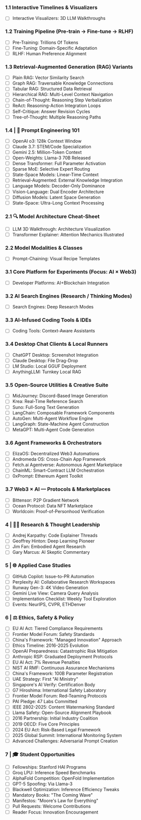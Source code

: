 ### 1.1 Interactive Timelines & Visualizers
- [ ] Interactive Visualizers: 3D LLM Walkthroughs
### 1.2 Training Pipeline (Pre‑train → Fine‑tune → RLHF)
- [ ] Pre-Training: Trillions Of Tokens
- [ ] Fine-Tuning: Domain-Specific Adaptation
- [ ] RLHF: Human Preference Alignment
### 1.3 Retrieval-Augmented Generation (RAG) Variants
- [ ] Plain RAG: Vector Similarity Search
- [ ] Graph RAG: Traversable Knowledge Connections
- [ ] Tabular RAG: Structured Data Retrieval
- [ ] Hierarchical RAG: Multi-Level Context Navigation
- [ ] Chain-of-Thought: Reasoning Step Verbalization
- [ ] ReAct: Reasoning-Action Integration Loops
- [ ] Self-Critique: Answer Revision Cycles
- [ ] Tree-of-Thought: Multiple Reasoning Paths
### 1.4 | 📝 Prompt Engineering 101
- [ ] OpenAI o3: 128k Context Window
- [ ] Claude 3.7: STEM/Code Specialization
- [ ] Gemini 2.5: Million-Token Context
- [ ] Open-Weights: Llama-3 70B Released
- [ ] Dense Transformer: Full Parameter Activation
- [ ] Sparse MoE: Selective Expert Routing
- [ ] State-Space Models: Linear-Time Context
- [ ] Retrieval-Augmented: External Knowledge Integration
- [ ] Language Models: Decoder-Only Dominance
- [ ] Vision-Language: Dual Encoder Architecture
- [ ] Diffusion Models: Latent Space Generation
- [ ] State-Space: Ultra-Long Context Processing
### 2.1 🔍 Model Architecture Cheat‑Sheet
- [ ] LLM 3D Walkthrough: Architecture Visualization
- [ ] Transformer Explainer: Attention Mechanics Illustrated
### 2.2 Model Modalities & Classes
- [ ] Prompt-Chaining: Visual Recipe Templates
### 3.1 Core Platform for Experiments (Focus: AI × Web3)
- [ ] Developer Platforms: AI+Blockchain Integration
### 3.2 AI Search Engines (Research / Thinking Modes)
- [ ] Search Engines: Deep Research Modes
### 3.3 AI‑Infused Coding Tools & IDEs
- [ ] Coding Tools: Context-Aware Assistants
### 3.4 Desktop Chat Clients & Local Runners
- [ ] ChatGPT Desktop: Screenshot Integration
- [ ] Claude Desktop: File Drag-Drop
- [ ] LM Studio: Local GGUF Deployment
- [ ] AnythingLLM: Turnkey Local RAG
### 3.5 Open‑Source Utilities & Creative Suite
- [ ] MidJourney: Discord-Based Image Generation
- [ ] Krea: Real-Time Reference Search
- [ ] Suno: Full-Song Text Generation
- [ ] LangChain: Composable Framework Components
- [ ] AutoGen: Multi-Agent Workflow Engine
- [ ] LangGraph: State-Machine Agent Construction
- [ ] MetaGPT: Multi-Agent Code Generation
### 3.6 Agent Frameworks & Orchestrators
- [ ] ElizaOS: Decentralized Web3 Automations
- [ ] Andromeda OS: Cross-Chain App Framework
- [ ] Fetch.ai Agentverse: Autonomous Agent Marketplace
- [ ] ChainML: Smart-Contract LLM Orchestration
- [ ] 0xPrompt: Ethereum Agent Toolkit
### 3.7 Web3 × AI — Protocols & Marketplaces
- [ ] Bittensor: P2P Gradient Network
- [ ] Ocean Protocol: Data NFT Marketplace
- [ ] Worldcoin: Proof-of-Personhood Verification
### 4 | 🧑‍🔬 Research & Thought Leadership
- [ ] Andrej Karpathy: Code Explainer Threads
- [ ] Geoffrey Hinton: Deep Learning Pioneer
- [ ] Jim Fan: Embodied Agent Research
- [ ] Gary Marcus: AI Skeptic Commentary
### 5 | 🌐 Applied Case Studies
- [ ] GitHub Copilot: Issue-to-PR Automation
- [ ] Perplexity AI: Collaborative Research Workspaces
- [ ] Runway Gen-3: 4K Video Generation
- [ ] Gemini Live View: Camera Query Analysis
- [ ] Implementation Checklist: Weekly Tool Exploration
- [ ] Events: NeurIPS, CVPR, ETHDenver
### 6 | ⚖️ Ethics, Safety & Policy
- [ ] EU AI Act: Tiered Compliance Requirements
- [ ] Frontier Model Forum: Safety Standards
- [ ] China's Framework: "Managed Innovation" Approach
- [ ] Ethics Timeline: 2016-2025 Evolution
- [ ] OpenAI Preparedness: Catastrophic Risk Mitigation
- [ ] Anthropic RSP: Graduated Deployment Protocols
- [ ] EU AI Act: 7% Revenue Penalties
- [ ] NIST AI RMF: Continuous Assurance Mechanisms
- [ ] China's Framework: 100B Parameter Registration
- [ ] UAE Strategy: First "AI Ministry"
- [ ] Singapore's AI Verify: Certification Body
- [ ] G7 Hiroshima: International Safety Laboratory
- [ ] Frontier Model Forum: Red-Teaming Protocols
- [ ] PAI Pledge: 47 Labs Committed
- [ ] IEEE 2802-2025: Content Watermarking Standard
- [ ] Llama Safety: Open-Source Alignment Playbook
- [ ] 2016 Partnership: Initial Industry Coalition
- [ ] 2019 OECD: Five Core Principles
- [ ] 2024 EU Act: Risk-Based Legal Framework
- [ ] 2025 Global Summit: International Monitoring System
- [ ] Advanced Challenges: Adversarial Prompt Creation
### 7 | 🎓 Student Opportunities
- [ ] Fellowships: Stanford HAI Programs
- [ ] Groq LPU: Inference Speed Benchmarks
- [ ] AlphaFold Competition: OpenFold Implementation
- [ ] GPT-5 Spoofing: Via Llama-3
- [ ] Blackwell Optimization: Inference Efficiency Tweaks
- [ ] Mandatory Books: "The Coming Wave"
- [ ] Manifestos: "Moore's Law for Everything"
- [ ] Pull Requests: Welcome Contributions
- [ ] Reader Focus: Innovation Encouragement 
